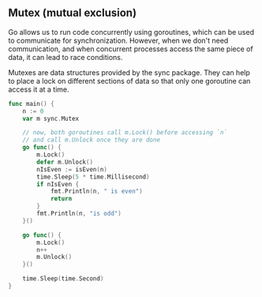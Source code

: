 ## Mutex (mutual exclusion)

Go allows us to run code concurrently using goroutines, which can be used to communicate for synchronization. However, when we don't need communication, and when concurrent processes access the same piece of data, it can lead to race conditions.

Mutexes are data structures provided by the sync package. They can help to place a lock on different sections of data so that only one goroutine can access it at a time.

```go
func main() {
	n := 0
	var m sync.Mutex

	// now, both goroutines call m.Lock() before accessing `n`
	// and call m.Unlock once they are done
	go func() {
		m.Lock()
		defer m.Unlock()
		nIsEven := isEven(n)
		time.Sleep(5 * time.Millisecond)
		if nIsEven {
			fmt.Println(n, " is even")
			return
		}
		fmt.Println(n, "is odd")
	}()

	go func() {
		m.Lock()
		n++
		m.Unlock()
	}()

	time.Sleep(time.Second)
}
```
